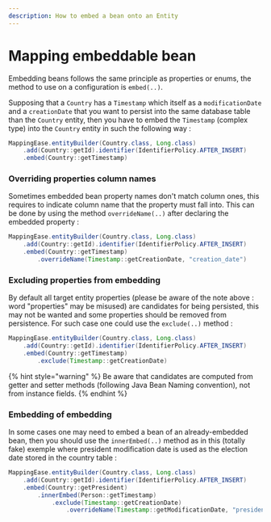 ```yaml
---
description: How to embed a bean onto an Entity
---
```


# Mapping embeddable bean

Embedding beans follows the same principle as properties or enums, the method to use on a configuration is `embed(..)`.

Supposing that a `Country` has a `Timestamp` which itself as a `modificationDate` and a `creationDate` that you want to persist into the same database table than the `Country` entity, then you have to embed the `Timestamp` (complex type) into the `Country` entity in such the following way :

```java
MappingEase.entityBuilder(Country.class, Long.class)
    .add(Country::getId).identifier(IdentifierPolicy.AFTER_INSERT)
    .embed(Country::getTimestamp)
```

### Overriding properties column names

Sometimes embedded bean property names don't match column ones, this requires to indicate column name that the property must fall into. This can be done by using the method `overrideName(..)` after declaring the embedded property :

```java
MappingEase.entityBuilder(Country.class, Long.class)
    .add(Country::getId).identifier(IdentifierPolicy.AFTER_INSERT)
    .embed(Country::getTimestamp)
        .overrideName(Timestamp::getCreationDate, "creation_date")
```

### Excluding properties from embedding

By default all target entity properties (please be aware of the note above : word "properties" may be misused) are candidates for being persisted, this may not be wanted and some properties should be removed from persistence. For such case one could use the `exclude(..)` method :

```java
MappingEase.entityBuilder(Country.class, Long.class)
    .add(Country::getId).identifier(IdentifierPolicy.AFTER_INSERT)
    .embed(Country::getTimestamp)
        .exclude(Timestamp::getCreationDate)
```

{% hint style="warning" %}
Be aware that candidates are computed from getter and setter methods (following Java Bean Naming convention), not from instance fields.
{% endhint %}

### Embedding of embedding

In some cases one may need to embed a bean of an already-embedded bean, then you should use the `innerEmbed(..)` method as in this (totally fake) exemple where president modification date is used as the election date stored in the country table :

```java
MappingEase.entityBuilder(Country.class, Long.class)
    .add(Country::getId).identifier(IdentifierPolicy.AFTER_INSERT)
    .embed(Country::getPresident)
        .innerEmbed(Person::getTimestamp)
            .exclude(Timestamp::getCreationDate)
                .overrideName(Timestamp::getModificationDate, "presidentElectedAt")
```
